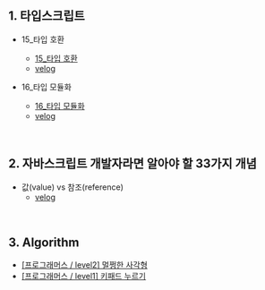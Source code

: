 ## 1. 타입스크립트
- 15_타입 호환
  - [15_타입 호환](https://github.com/EunJaePark/Typescript/blob/main/%EA%B0%95%EC%9D%98%EC%A0%95%EB%A6%AC/15_%ED%83%80%EC%9E%85%20%ED%98%B8%ED%99%98.md)
  - [velog](https://velog.io/@design0728/%ED%83%80%EC%9E%85-%ED%98%B8%ED%99%98)

- 16_타입 모듈화
  - [16_타입 모듈화](https://github.com/EunJaePark/Typescript/blob/main/%EA%B0%95%EC%9D%98%EC%A0%95%EB%A6%AC/16_%ED%83%80%EC%9E%85%20%EB%AA%A8%EB%93%88%ED%99%94.md)
  - [velog](https://velog.io/@design0728/%ED%83%80%EC%9E%85-%EB%AA%A8%EB%93%88%ED%99%94)
  
<br/>

## 2. 자바스크립트 개발자라면 알아야 할 33가지 개념
- 값(value) vs 참조(reference)
  - [velog](https://velog.io/@design0728/%EA%B0%92value-vs-%EC%B0%B8%EC%A1%B0reference)
  
<br/>

## 3. Algorithm
- [[프로그래머스 / level2] 멀쩡한 사각형](https://velog.io/@design0728/%ED%94%84%EB%A1%9C%EA%B7%B8%EB%9E%98%EB%A8%B8%EC%8A%A4-level2-%EB%A9%80%EC%A9%A1%ED%95%9C-%EC%82%AC%EA%B0%81%ED%98%95)
- [[프로그래머스 / level1] 키패드 누르기](https://velog.io/@design0728/%ED%94%84%EB%A1%9C%EA%B7%B8%EB%9E%98%EB%A8%B8%EC%8A%A4-level1-%ED%82%A4%ED%8C%A8%EB%93%9C-%EB%88%84%EB%A5%B4%EA%B8%B0)




